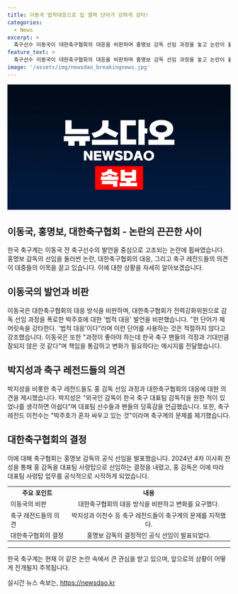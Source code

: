 ```yaml
---
title: 이동국 법적대응으로 입 열며 단어가 강하게 강타!
categories:
  - News
excerpt: >
  축구선수 이동국이 대한축구협회의 대응을 비판하며 홍명보 감독 선임 과정을 놓고 논란이 불거졌다. 이동국은 법적 대응 발언을 비판하며 변화를 요구했고, 박지성과 이천수 등 한국 축구 레전드들도 지지했다. 축구협회는 홍 감독을 공식 선임하며 논란을 마무리했다. 한편, 축구계의 논란은 대중들의 큰 관심을 받고 있다.
feature_text: >
  축구선수 이동국이 대한축구협회의 대응을 비판하며 홍명보 감독 선임 과정을 놓고 논란이 불거졌다. 이동국은 법적 대응 발언을 비판하며 변화를 요구했고, 박지성과 이천수 등 한국 축구 레전드들도 지지했다. 축구협회는 홍 감독을 공식 선임하며 논란을 마무리했다. 한편, 축구계의 논란은 대중들의 큰 관심을 받고 있다.
image: '/assets/img/newsdao_breakingnews.jpg'
---
```


<p><img src="/assets/img/newsdao_breakingnews.jpg" alt="koreaapp 속보" /></p>

<h2>이동국, 홍명보, 대한축구협회 - 논란의 끈끈한 사이</h2>

<p data-ke-size="size16">한국 축구계는 이동국 전 축구선수의 발언을 중심으로 고조되는 논란에 휩싸였습니다. 홍명보 감독의 선임을 둘러싼 논란, 대한축구협회의 대응, 그리고 축구 레전드들의 의견이 대중들의 이목을 끌고 있습니다. 이에 대한 상황을 자세히 알아보겠습니다.</p>

<h2 data-ke-size="size26">이동국의 발언과 비판</h2>

<p data-ke-size="size16">이동국은 대한축구협회의 대응 방식을 비판하며, 대한축구협회가 전력강화위원으로 감독 선임 과정을 폭로한 박주호에 대한 '법적 대응' 발언을 비판했습니다. "한 단어가 제 머릿속을 강타한다. '법적 대응'이다"라며 이런 단어를 사용하는 것은 적절하지 않다고 강조했습니다. 이동국은 또한 "과정이 좋아야 하는데 한국 축구 팬들의 걱정과 기대만큼 잘되지 않은 것 같다"며 책임을 통감하고 변화가 필요하다는 메시지를 전달했습니다.</p>

<h2 data-ke-size="size26">박지성과 축구 레전드들의 의견</h2>

<p data-ke-size="size16">박지성을 비롯한 축구 레전드들도 홍 감독 선임 과정과 대한축구협회의 대응에 대한 의견을 제시했습니다. 박지성은 "외국인 감독이 한국 축구 대표팀 감독직을 원한 적이 있었나를 생각하면 아쉽다"며 대표팀 선수들과 팬들의 당혹감을 언급했습니다. 또한, 축구 레전드 이천수는 "박주호가 혼자 싸우고 있는 것"이라며 축구계의 문제를 제기했습니다.</p>

<h2 data-ke-size="size26">대한축구협회의 결정</h2>

<p data-ke-size="size16">이에 대해 축구협회는 홍명보 감독의 공식 선임을 발표했습니다. 2024년 4차 이사회 찬성을 통해 홍 감독을 대표팀 사령탑으로 선임하는 결정을 내렸고, 홍 감독은 이에 따라 대표팀 사령탑 업무를 공식적으로 시작하게 되었습니다.</p>

<table>
    <tr>
        <th>주요 포인트</th>
        <th style="text-align: center;">내용</th>
    </tr>
    <tr>
        <td>이동국의 비판</td>
        <td style="text-align: center;">대한축구협회의 대응 방식을 비판하고 변화를 요구했다.</td>
    </tr>
    <tr>
        <td>축구 레전드들의 의견</td>
        <td style="text-align: center;">박지성과 이천수 등 축구 레전드들이 축구계의 문제를 지적했다.</td>
    </tr>
    <tr>
        <td>대한축구협회의 결정</td>
        <td style="text-align: center;">홍명보 감독의 결정적인 공식 선임이 발표되었다.</td>
    </tr>
</table>

<hr>

<p data-ke-size="size16">한국 축구계는 현재 이 같은 논란 속에서 큰 관심을 받고 있으며, 앞으로의 상황이 어떻게 전개될지 주목됩니다.</p>
실시간 뉴스 속보는, <a href="https://newsdao.kr" rel="dofollow">https://newsdao.kr</a>


